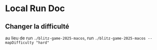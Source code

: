 # Local Run Doc

## Changer la difficulté

au lieu de run `./blitz-game-2025-macos`, run `./blitz-game-2025-macos --mapDifficulty "hard"`